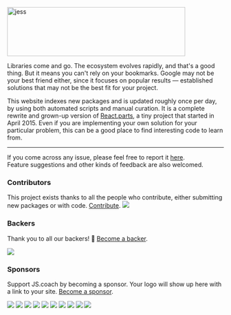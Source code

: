 <img alt="jess" src="https://js.coach/banner.png" width="414" height="114">

Libraries come and go. The ecosystem evolves rapidly, and that's a good thing. But it means you can't rely on your bookmarks. Google may not be your best friend either, since it focuses on popular results — established solutions that may not be the best fit for your project.

This website indexes new packages and is updated roughly once per day, by using both automated scripts and manual curation. It is a complete rewrite and grown-up version of [React.parts](https://github.com/madebyform/react-parts), a tiny project that started in April 2015. Even if you are implementing your own solution for your particular problem, this can be a good place to find interesting code to learn from.

---

If you come across any issue, please feel free to report it [here](https://github.com/dmfrancisco/JS.coach/issues).  
Feature suggestions and other kinds of feedback are also welcomed.

### Contributors

This project exists thanks to all the people who contribute, either submitting new packages or with code. [Contribute](CONTRIBUTING.md).
<a href="graphs/contributors"><img src="https://opencollective.com/js-coach/contributors.svg?width=890" /></a>

### Backers

Thank you to all our backers! 🙏 [Become a backer](https://opencollective.com/js-coach#backer).

<a href="https://opencollective.com/js-coach#backers" target="_blank"><img src="https://opencollective.com/js-coach/backers.svg?width=890"></a>

### Sponsors

Support JS.coach by becoming a sponsor. Your logo will show up here with a link to your site. [Become a sponsor](https://opencollective.com/js-coach#sponsor).

<a href="https://opencollective.com/js-coach/sponsor/0/website" target="_blank"><img src="https://opencollective.com/js-coach/sponsor/0/avatar.svg"></a>
<a href="https://opencollective.com/js-coach/sponsor/1/website" target="_blank"><img src="https://opencollective.com/js-coach/sponsor/1/avatar.svg"></a>
<a href="https://opencollective.com/js-coach/sponsor/2/website" target="_blank"><img src="https://opencollective.com/js-coach/sponsor/2/avatar.svg"></a>
<a href="https://opencollective.com/js-coach/sponsor/3/website" target="_blank"><img src="https://opencollective.com/js-coach/sponsor/3/avatar.svg"></a>
<a href="https://opencollective.com/js-coach/sponsor/4/website" target="_blank"><img src="https://opencollective.com/js-coach/sponsor/4/avatar.svg"></a>
<a href="https://opencollective.com/js-coach/sponsor/5/website" target="_blank"><img src="https://opencollective.com/js-coach/sponsor/5/avatar.svg"></a>
<a href="https://opencollective.com/js-coach/sponsor/6/website" target="_blank"><img src="https://opencollective.com/js-coach/sponsor/6/avatar.svg"></a>
<a href="https://opencollective.com/js-coach/sponsor/7/website" target="_blank"><img src="https://opencollective.com/js-coach/sponsor/7/avatar.svg"></a>
<a href="https://opencollective.com/js-coach/sponsor/8/website" target="_blank"><img src="https://opencollective.com/js-coach/sponsor/8/avatar.svg"></a>
<a href="https://opencollective.com/js-coach/sponsor/9/website" target="_blank"><img src="https://opencollective.com/js-coach/sponsor/9/avatar.svg"></a>
